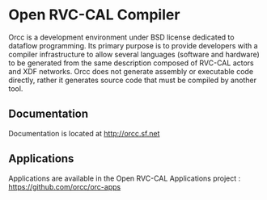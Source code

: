 Open RVC-CAL Compiler
=====================

Orcc is a development environment under BSD license dedicated to dataflow programming. Its primary purpose is to provide developers with a compiler infrastructure to allow several languages (software and hardware) to be generated from the same description composed of RVC-CAL actors and XDF networks. Orcc does not generate assembly or executable code directly, rather it generates source code that must be compiled by another tool.

Documentation
-------------

Documentation is located at http://orcc.sf.net

Applications
------------

Applications are available in the Open RVC-CAL Applications project : https://github.com/orcc/orc-apps
